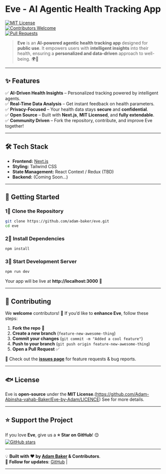 # Eve - AI Agentic Health Tracking App
[![MIT License](https://img.shields.io/badge/license-MIT-green)](LICENSE)  
[![Contributors Welcome](https://img.shields.io/badge/contributors-welcome-brightgreen.svg)](https://github.com/adam-baker/eve/issues)  
[![Pull Requests](https://img.shields.io/badge/pull%20requests-welcome-blue.svg)](https://github.com/adam-baker/eve/pulls)  

> **Eve** is an **AI-powered agentic health tracking app** designed for **public use**. It empowers users with **intelligent insights** into their health, ensuring a **personalized and data-driven** approach to well-being. 🌍💙  

---

## ✨ **Features**
✅ **AI-Driven Health Insights** – Personalized tracking powered by intelligent agents.  
✅ **Real-Time Data Analysis** – Get instant feedback on health parameters.  
✅ **Privacy-Focused** – Your health data stays **secure** and **confidential**.  
✅ **Open Source** – Built with **Next.js**, **MIT Licensed**, and **fully extendable**.  
✅ **Community Driven** – Fork the repository, contribute, and improve Eve together!  

---

## 🛠 **Tech Stack**
- **Frontend:** [Next.js](https://nextjs.org/)  
- **Styling:** Tailwind CSS  
- **State Management:** React Context / Redux (TBD)  
- **Backend:** (Coming Soon...)  

---

## 🚀 **Getting Started**

### **1⃣ Clone the Repository**
```sh
git clone https://github.com/adam-baker/eve.git
cd eve
```

### **2⃣ Install Dependencies**
```sh
npm install
```

### **3⃣ Start Development Server**
```sh
npm run dev
```
Your app will be live at **http://localhost:3000** 🎉  

---

## 🤝 **Contributing**
We **welcome** contributors! 🎉 If you’d like to **enhance Eve**, follow these steps:  

1. **Fork the repo** 🍴  
2. **Create a new branch** (`feature-new-awesome-thing`)  
3. **Commit your changes** (`git commit -m "Added a cool feature"`)  
4. **Push to your branch** (`git push origin feature-new-awesome-thing`)  
5. **Open a Pull Request** ✅  

🔹 Check out the **[issues page](https://github.com/Adam-Abinsha-vahab-Baker/Eve-by-Adam/issues)** for feature requests & bug reports.  

---

## 🐟 **License**
Eve is **open-source** under the **MIT License**.(https://github.com/Adam-Abinsha-vahab-Baker/Eve-by-Adam/LICENCE) See for more details.  

---

## ⭐ **Support the Project**
If you love **Eve**, give us a **⭐ Star on GitHub**! 😊  
[![GitHub stars](https://img.shields.io/github/stars/Adam-Abinsha-vahab-Baker/Eve-by-Adam.svg?style=social&label=Star)](https://github.com/adam-baker/eve)  

---

💡 **Built with ❤️ by [Adam Baker](https://github.com/Adam-Abinsha-vahab-Baker) & Contributors**.  
🔗 **Follow for updates**: [GitHub](https://github.com/Adam-Abinsha-vahab-Baker) |

---

